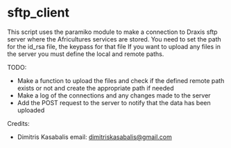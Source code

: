 # sftp_client

This script uses the paramiko module to make a connection to Draxis sftp server
where the Africultures services are stored.
You need to set the path for the id_rsa file, the keypass for that file 
If you want to upload any files in the server you must define the local and remote paths.

TODO:
- Make a function to upload the files and check if the defined remote path exists or not and create the appropriate path
 if needed
- Make a log of the connections and any changes made to the server 
- Add the POST request to the server to notify that the data has been uploaded


Credits: 
-   Dimitris Kasabalis
    email: dimitriskasabalis@gmail.com
